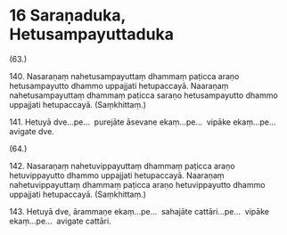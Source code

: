 

# 16 Saraṇaduka, Hetusampayuttaduka


(63.)

140\. Nasaraṇaṃ nahetusampayuttaṃ dhammaṃ paṭicca araṇo hetusampayutto dhammo uppajjati hetupaccayā. Naaraṇaṃ nahetusampayuttaṃ dhammaṃ paṭicca saraṇo hetusampayutto dhammo uppajjati hetupaccayā. (Saṃkhittaṃ.)

141\. Hetuyā dve…pe…  purejāte āsevane ekaṃ…pe…  vipāke ekaṃ…pe…  avigate dve.

(64.)

142\. Nasaraṇaṃ nahetuvippayuttaṃ dhammaṃ paṭicca araṇo hetuvippayutto dhammo uppajjati hetupaccayā. Naaraṇaṃ nahetuvippayuttaṃ dhammaṃ paṭicca araṇo hetuvippayutto dhammo uppajjati hetupaccayā. (Saṃkhittaṃ.)

143\. Hetuyā dve, ārammaṇe ekaṃ…pe…  sahajāte cattāri…pe…  vipāke ekaṃ…pe…  avigate cattāri.



